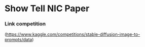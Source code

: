 # Show Tell NIC Paper



### Link competition
  (https://www.kaggle.com/competitions/stable-diffusion-image-to-prompts/data)
